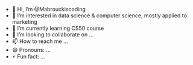 - 👋 Hi, I’m @Mabrouckiscoding
- 👀 I’m interested in data science & computer science, mostly applied to marketing
- 🌱 I’m currently learning CS50 course 
- 💞️ I’m looking to collaborate on ...
- 📫 How to reach me ...
- 😄 Pronouns: ...
- ⚡ Fun fact: ...

<!---
Mabrouckiscoding/Mabrouckiscoding is a ✨ special ✨ repository because its `README.md` (this file) appears on your GitHub profile.
You can click the Preview link to take a look at your changes.
--->
